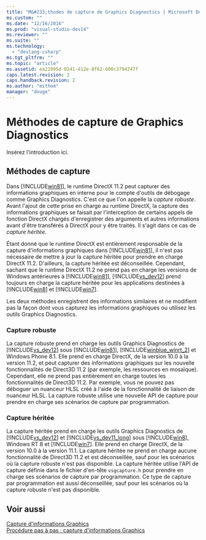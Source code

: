 ```yaml
---
title: "M&#233;thodes de capture de Graphics Diagnostics | Microsoft Docs"
ms.custom: ""
ms.date: "12/16/2016"
ms.prod: "visual-studio-dev14"
ms.reviewer: ""
ms.suite: ""
ms.technology: 
  - "devlang-csharp"
ms.tgt_pltfrm: ""
ms.topic: "article"
ms.assetid: ea21995d-0241-412e-8f62-600c3794247f
caps.latest.revision: 2
caps.handback.revision: 2
ms.author: "mithom"
manager: "douge"
---
```

# M&#233;thodes de capture de Graphics Diagnostics
Insérez l'introduction ici.  
  
## Méthodes de capture  
 Dans [!INCLUDE[win81](../misc/includes/win81_md.md)], le runtime DirectX 11.2 peut capturer des informations graphiques en interne pour le compte d'outils de débogage comme Graphics Diagnostics. C'est ce que l'on appelle la *capture robuste*.  Avant l'ajout de cette prise en charge au runtime DirectX, la capture des informations graphiques se faisait par l'interception de certains appels de fonction DirectX chargés d'enregistrer des arguments et autres informations avant d'être transférés à DirectX pour y être traités. Il s'agit dans ce cas de *capture héritée*.  
  
 Étant donné que le runtime DirectX est entièrement responsable de la capture d'informations graphiques dans [!INCLUDE[win81](../misc/includes/win81_md.md)], il n'est pas nécessaire de mettre à jour la capture héritée pour prendre en charge DirectX 11.2. D'ailleurs, la capture héritée est déconseillée.  Cependant, sachant que le runtime DirectX 11.2 ne prend pas en charge les versions de Windows antérieures à [!INCLUDE[win81](../misc/includes/win81_md.md)], [!INCLUDE[vs_dev12](../atl-mfc-shared/includes/vs_dev12_md.md)] prend toujours en charge la capture héritée pour les applications destinées à [!INCLUDE[win8](../build/includes/win8_md.md)] et [!INCLUDE[win7](../build/includes/win7_md.md)].  
  
 Les deux méthodes enregistrent des informations similaires et ne modifient pas la façon dont vous capturez les informations graphiques ou utilisez les outils Graphics Diagnostics.  
  
### Capture robuste  
 La capture robuste prend en charge les outils Graphics Diagnostics de [!INCLUDE[vs_dev12](../atl-mfc-shared/includes/vs_dev12_md.md)] sous [!INCLUDE[win81](../misc/includes/win81_md.md)], [!INCLUDE[winblue_winrt_2](../misc/includes/winblue_winrt_2_md.md)] et Windows Phone 8.1.  Elle prend en charge DirectX, de la version 10.0 à la version 11.2, et peut capturer des informations graphiques sur les nouvelle fonctionnalités de Direct3D 11.2 \(par exemple, les ressources en mosaïque\).  Cependant, elle ne prend pas entièrement en charge toutes les fonctionnalités de Direct3D 11.2. Par exemple, vous ne pouvez pas déboguer un nuanceur HLSL créé à l'aide de la fonctionnalité de liaison de nuanceur HLSL.  La capture robuste utilise une nouvelle API de capture pour prendre en charge ses scénarios de capture par programmation.  
  
### Capture héritée  
 La capture héritée prend en charge les outils Graphics Diagnostics de [!INCLUDE[vs_dev12](../atl-mfc-shared/includes/vs_dev12_md.md)] et [!INCLUDE[vs_dev11_long](../build/includes/vs_dev11_long_md.md)] sous [!INCLUDE[win8](../build/includes/win8_md.md)], Windows RT 8 et [!INCLUDE[win7](../build/includes/win7_md.md)].  Elle prend en charge DirectX, de la version 10.0 à la version 11.1.  La capture héritée ne prend en charge aucune fonctionnalité de Direct3D 11.2 et est déconseillée, sauf pour les scénarios où la capture robuste n'est pas disponible.  La capture héritée utilise l'API de capture définie dans le fichier d'en\-tête `vsgcapture.h` pour prendre en charge ses scénarios de capture par programmation.  Ce type de capture par programmation est aussi déconseillée, sauf pour les scénarios où la capture robuste n'est pas disponible.  
  
## Voir aussi  
 [Capture d'informations Graphics](../Topic/Capturing%20Graphics%20Information.md)   
 [Procédure pas à pas : capture d'informations Graphics](../Topic/Walkthrough:%20Capturing%20Graphics%20Information.md)